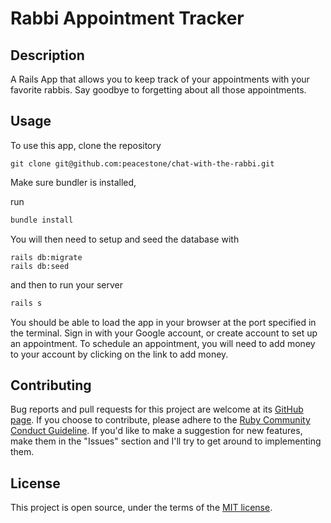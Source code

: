 # Rabbi Appointment Tracker

## Description
A Rails App that allows you to keep track of your appointments with your favorite rabbis. Say goodbye to forgetting about all those appointments.


## Usage

To use this app, clone the repository

```
git clone git@github.com:peacestone/chat-with-the-rabbi.git

```

Make sure bundler is installed,

run

```bash
bundle install
```

You will then need to setup and seed the database with
```
rails db:migrate
rails db:seed
```
and then to run your server

```bash
rails s
```

You should be able to load the app in your browser at the port specified in the terminal.
Sign in with your Google account, or create account to set up an appointment. To schedule an appointment, you will need to add money to your account by clicking on the link to add money.

## Contributing

Bug reports and pull requests for this project are welcome at its [GitHub page](https://github.com/peacestone/chat-with-the-rabbi). If you choose to contribute, please adhere to the [Ruby Community Conduct Guideline](https://www.ruby-lang.org/en/conduct/). If you'd like to make a suggestion for new features, make them in the "Issues" section and I'll try to get around to implementing them.



## License

This project is open source, under the terms of the [MIT license](https://opensource.org/licenses/MIT).
